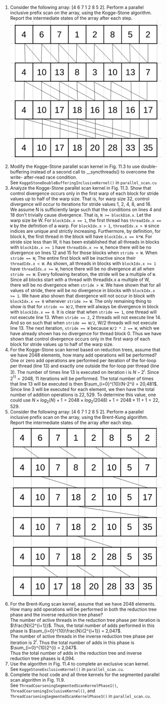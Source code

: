 1) Consider the following array: [4 6 7 1 2 8 5 2]. Perform a parallel inclusive prefix scan on the array, using the Kogge-Stone algorithm. Report the intermediate states of the array after each step.  
![alt text](image.png)  
2) Modify the Kogge-Stone parallel scan kernel in Fig. 11.3 to use double- buffering instead of a second call to __syncthreads() to overcome the write- after-read race condition.  
See `KoggeStoneDoubleBufferingInclusiveKernel()` in `parallel_scan.cu`  
3) Analyze the Kogge-Stone parallel scan kernel in Fig. 11.3. Show that control divergence occurs only in the first warp of each block for stride values up to half of the warp size. That is, for warp size 32, control divergence will occur to iterations for stride values 1, 2, 4, 8, and 16.  
We assume N is sufficiently large such that the conditions on lines 4 and 18 don't trivially cause divergence. That is, `N >= blockDim.x`. Let the warp size be W. For `blockIdx.x == 1`, the first thread has `threadIdx.x == W` by the definition of a warp. For `blockIdx.x > 1`, `threadIdx.x > W` since indices are unique and strictly increasing. Furthermore, by definition, for block k, the first thread in the block will have `blockIdx.x == k*W`. For stride size less than W, it has been established that all threads in blocks with `blockIdx.x >= 1` have `threadIdx.x >= W`, hence there will be no divergence on lines 12 and 15 for those blocks when `stride < W`. When `stride == W`, The entire first block will be inactive since their `threadIdx.x < W`. As shown, all threads in blocks with `blockIdx.x >= 1` have `threadIdx.x >= W`, hence there will be no divergence at all when `stride == W`. Every following iteration, the stride will be a multiple of `W`. Since all blocks start with a thread with threadIdx.x a multiple of W, there will be no divergence when `stride > W`. We have shown that for all values of stride, there will be no divergence in blocks with `blockIdx.x >= 1`. We have also shown that divergence will not occur in block with `blockIdx.x == 0` whenever `stride >= W`. The only remaining thing to show is that for `stride <= W/2`, there will always be divergence in block with `blockIdx.x == 0`. It is clear that when `stride == 1`, one thread will not execute line 13. When `stride == 2`, 2 threads will not execute line 14. And so on such that when `stride == W/2`, W/2 threads will not execute line 13. The next iteration, `stride == W` because `W/2 * 2 == W`, which we have already shown has no divergence for thread block 0. Thus we have shown that control divergence occurs only in the first warp of each block for stride values up to half of the warp size.  
4) For the Kogge-Stone scan kernel based on reduction trees, assume that we have 2048 elements, how many add operations will be performed?  
One or zero add operations are performed per iteration of the for-loop per thread (line 13) and exactly one outside the for-loop per thread (line 3). The number of times line 13 is executed on iteration i is $N - 2^i$. Since $2^11 = 2048$, 11 iterations will be performed. The total number of times that line 13 will be executed is then $\sum_{i=0}^{10}(N-2^i) = 20,481$. Since line 3 will be executed for each element, we then have the total number of addition operations is $22,529$. To determine this value, one could use $N \times log_2(N) + 1 = 2048 \times log_2(2048) + 1 = 2048 \times 11 + 1 = 22,529$.   
5) Consider the following array: [4 6 7 1 2 8 5 2]. Perform a parallel inclusive prefix scan on the array, using the Brent-Kung algorithm. Report the intermediate states of the array after each step.  
![alt text](image-1.png)  
6) For the Brent-Kung scan kernel, assume that we have 2048 elements. How many add operations will be performed in both the reduction tree phase and the inverse reduction tree phase?  
The number of active threads in the reduction tree phase per iteration is $\frac{N}{2^{i+1}}$. Thus, the total number of adds performed in this phase is $\sum_{i=0}^{10}\frac{N}{2^{i+1}} = 2,047$.  
The number of active threads in the inverse reduction tree phase per iteration is $2^{i}$. Thus the total number of adds in this phase is $\sum_{i=0}^{10}2^{i} = 2,047$.  
Thus the total number of adds in the reduction tree and inverse reduction tree phases is 4,094.  
7) Use the algorithm in Fig. 11.4 to complete an exclusive scan kernel.  
See `KoggeStoneExclusiveKernel()` in `parallel_scan.cu`.  
8) Complete the host code and all three kernels for the segmented parallel scan algorithm in Fig. 11.9.  
See `ThreadCoarseningSegmentedScanKernelPhase1()`, `ThreadCoarseningInclusiveKernel()`, and `ThreadCoarseningSegmentedScanKernelPhase3()` in `parallel_scan.cu`.